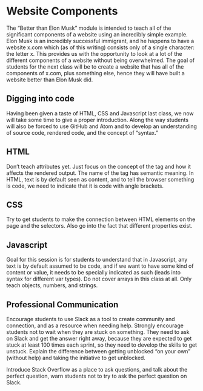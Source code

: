 # Website Components
The “Better than Elon Musk” module is intended to teach all of the significant components of a website using an incredibly simple example. Elon Musk is an incredibly successful immigrant, and he happens to have a website x.com which (as of this writing) consists only of a single character: the letter x. This provides us with the opportunity to look at a lot of the different components of a website without being overwhelmed. The goal of students for the next class will be to create a website that has all of the components of x.com, plus something else, hence they will have built a website better than Elon Musk did.

## Digging into code
Having been given a taste of HTML, CSS and Javascript last class, we now will take some time to give a proper introduction. Along the way students will also be forced to use GitHub and Atom and to develop an understanding of source code, rendered code, and the concept of “syntax.”

## HTML
Don’t teach attributes yet. Just focus on the concept of the tag and how it affects the rendered output. The name of the tag has semantic meaning. In HTML, text is by default seen as content, and to tell the browser something is code, we need to indicate that it is code with angle brackets. 

## CSS
Try to get students to make the connection between HTML elements on the page and the selectors. Also go into the fact that different properties exist. 

## Javascript
Goal for this session is for students to understand that in Javascript, any text is by default assumed to be code, and if we want to have some kind of content or value, it needs to be specially indicated as such (leads into syntax for different var types). Do not cover arrays in this class at all. Only teach objects, numbers, and strings.

## Professional Communication
Encourage students to use Slack as a tool to create community and connection, and as a resource when needing help. Strongly encourage students not to wait when they are stuck on something. They need to ask on Slack and get the answer right away, because they are expected to get stuck at least 100 times each sprint, so they need to develop the skills to get unstuck. Explain the difference between getting unblocked “on your own” (without help) and taking the initiative to get unblocked. 

Introduce Stack Overflow as a place to ask questions, and talk about the perfect question, warn students not to try to ask the perfect question on Slack.
